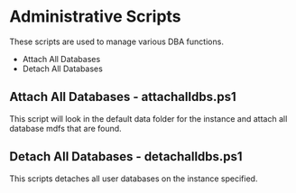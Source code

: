 # Administrative Scripts
These scripts are used to manage various DBA functions.

- Attach All Databases
- Detach All Databases

## Attach All Databases - attachalldbs.ps1
This script will look in the default data folder for the instance and attach all database mdfs that are found.

## Detach All Databases - detachalldbs.ps1
This scripts detaches all user databases on the instance specified.
